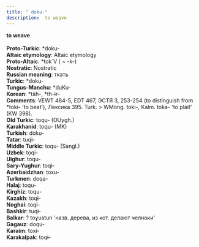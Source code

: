 ```yaml
---
title: " doku-"
description:  to weave
---
```

<strong> to weave</strong><br><br>
<strong>Proto-Turkic</strong>:  *doku-<br>
<strong>Altaic etymology</strong>:  Altaic etymology<br>
<strong> Proto-Altaic</strong>:  *tok`V ( ~ -k-)<br>
<strong>Nostratic</strong>:  Nostratic<br>
<strong>Russian meaning</strong>:  ткать<br>
<strong>Turkic</strong>:  *doku-<br>
<strong>Tungus-Manchu</strong>:  *duKu-<br>
<strong>Korean</strong>:  *tàh-, *th-ɨ̀r-<br>
<strong>Comments</strong>:  VEWT 484-5, EDT 467, ЭСТЯ 3, 253-254 (to distinguish from *tokɨ- 'to beat'), Лексика 395. Turk. > WMong. toki-, Kalm. tokǝ- 'to plait' (KW 398).<br>
<strong>Old Turkic</strong>:  toqu- (OUygh.)<br>
<strong>Karakhanid</strong>:  toqu- (MK)<br>
<strong>Turkish</strong>:  doku-<br>
<strong>Tatar</strong>:  tuqɨ-<br>
<strong>Middle Turkic</strong>:  toqu- (Sangl.)<br>
<strong>Uzbek</strong>:  tọqi-<br>
<strong>Uighur</strong>:  toqu-<br>
<strong>Sary-Yughur</strong>:  toqɨ-<br>
<strong>Azerbaidzhan</strong>:  toxu-<br>
<strong>Turkmen</strong>:  doqa-<br>
<strong>Halaj</strong>:  toqu-<br>
<strong>Kirghiz</strong>:  toqu-<br>
<strong>Kazakh</strong>:  toqɨ-<br>
<strong>Noghai</strong>:  toqɨ-<br>
<strong>Bashkir</strong>:  tuqɨ-<br>
<strong>Balkar</strong>:  ? toɣustun 'назв. дерева, из кот. делают челноки'<br>
<strong>Gagauz</strong>:  doqu-<br>
<strong>Karaim</strong>:  toxɨ-<br>
<strong>Karakalpak</strong>:  toqɨ-<br>



